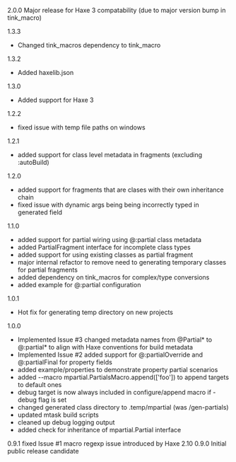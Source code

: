 2.0.0
Major release for Haxe 3 compatability (due to major version bump in tink_macro)

1.3.3
* Changed tink_macros dependency to tink_macro

1.3.2
* Added haxelib.json

1.3.0
* Added support for Haxe 3

1.2.2
* fixed issue with temp file paths on windows

1.2.1
* added support for class level metadata in fragments (excluding :autoBuild)

1.2.0
* added support for fragments that are clases with their own inheritance chain
* fixed issue with dynamic args being being incorrectly typed in generated field

1.1.0
* added support for partial wiring using @:partial class metadata
* added PartialFragment interface for incomplete class types
* added support for using existing classes as partial fragment
* major internal refactor to remove need to generating temporary classes for 
  partial fragments
* added dependency on tink_macros for complex/type conversions
* added example for @:partial configuration

1.0.1
* Hot fix for generating temp directory on new projects

1.0.0
* Implemented Issue #3 changed metadata names from @Partial* to @:partial* to 
  align with Haxe conventions for build metadata
* Implemented Issue #2 added support for @:partialOverride and @:partialFinal 
  for property fields
* added example/properties to demonstrate property partial scenarios
* added --macro mpartial.PartialsMacro.append(['foo']) to append targets to 
  default ones
* debug target is now always included in configure/append macro if -debug 
  flag is set
* changed generated class directory to .temp/mpartial (was /gen-partials)
* updated mtask build scripts
* cleaned up debug logging output
* added check for inheritance of mpartial.Partial interface

0.9.1 fixed Issue #1 macro regexp issue introduced by Haxe 2.10 
0.9.0 Initial public release candidate
